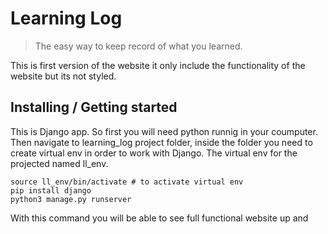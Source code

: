 # Learning Log
> The easy way to keep record of what you learned.

This is first version of the website it only include the functionality of the website but its not styled.

## Installing / Getting started
This is Django app. So first you will need python runnig in your coumputer. Then navigate to learning_log project folder, inside the folder you need to create virtual env in order to work with Django. The virtual env for the projected named ll_env.

```shell
source ll_env/bin/activate # to activate virtual env
pip install django
python3 manage.py runserver
```

With this command you will be able to see full functional website up and 
